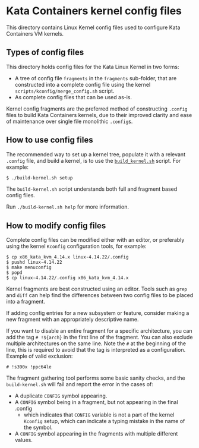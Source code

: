 # Kata Containers kernel config files

This directory contains Linux Kernel config files used to configure Kata
Containers VM kernels.

## Types of config files

This directory holds config files for the Kata Linux Kernel in two forms:

- A tree of config file `fragments` in the `fragments` sub-folder, that are
  constructed into a complete config file using the kernel
  `scripts/kconfig/merge_config.sh` script.
- As complete config files that can be used as-is.

Kernel config fragments are the preferred method of constructing `.config` files
to build Kata Containers kernels, due to their improved clarity and ease of maintenance
over single file monolithic `.config`s.

## How to use config files

The recommended way to set up a kernel tree, populate it with a relevant `.config` file,
and build a kernel, is to use the [`build_kernel.sh`](../build-kernel.sh) script. For
example:

```bash
$ ./build-kernel.sh setup
```

The `build-kernel.sh` script understands both full and fragment based config files.

Run `./build-kernel.sh help` for more information.

## How to modify config files

Complete config files can be modified either with an editor, or preferably
using the kernel `Kconfig` configuration tools, for example:

```
$ cp x86_kata_kvm_4.14.x linux-4.14.22/.config
$ pushd linux-4.14.22
$ make menuconfig
$ popd
$ cp linux-4.14.22/.config x86_kata_kvm_4.14.x
```

Kernel fragments are best constructed using an editor. Tools such as `grep` and
`diff` can help find the differences between two config files to be placed
into a fragment.

If adding config entries for a new subsystem or feature, consider making a new
fragment with an appropriately descriptive name.

If you want to disable an entire fragment for a specific architecture, you can add the tag `# !${arch}` in the first line of the fragment. You can also exclude multiple architectures on the same line. Note the `#` at the beginning of the line, this is required to avoid that the tag is interpreted as a configuration.
Example of valid exclusion:
```
# !s390x !ppc64le
```

The fragment gathering tool performs some basic sanity checks, and the `build-kernel.sh` will
fail and report the error in the cases of:

- A duplicate `CONFIG` symbol appearing.
- A `CONFIG` symbol being in a fragment, but not appearing in the final .config
  - which indicates that `CONFIG` variable is not a part of the kernel `Kconfig` setup, which
    can indicate a typing mistake in the name of the symbol.
- A `CONFIG` symbol appearing in the fragments with multiple different values.
